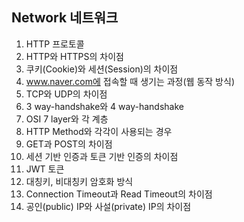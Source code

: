 ## Network 네트워크

1. HTTP 프로토콜
2. HTTP와 HTTPS의 차이점
3. 쿠키(Cookie)와 세션(Session)의 차이점
4. www.naver.com에 접속할 때 생기는 과정(웹 동작 방식)
5. TCP와 UDP의 차이점
6. 3 way-handshake와 4 way-handshake
7. OSI 7 layer와 각 계층
8. HTTP Method와 각각이 사용되는 경우
9. GET과 POST의 차이점
10. 세션 기반 인증과 토큰 기반 인증의 차이점
11. JWT 토큰
12. 대칭키, 비대칭키 암호화 방식
13. Connection Timeout과 Read Timeout의 차이점
14. 공인(public) IP와 사설(private) IP의 차이점
